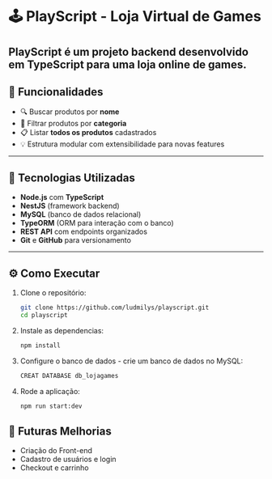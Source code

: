 # 🕹️ PlayScript - Loja Virtual de Games

**PlayScript** é um projeto backend desenvolvido em **TypeScript** para uma loja online de games. 
---

## 🚀 Funcionalidades

- 🔍 Buscar produtos por **nome**
- 🧩 Filtrar produtos por **categoria**
- 📋 Listar **todos os produtos** cadastrados
- 💡 Estrutura modular com extensibilidade para novas features

---

## 🧰 Tecnologias Utilizadas

- **Node.js** com **TypeScript**
- **NestJS** (framework backend)
- **MySQL** (banco de dados relacional)
- **TypeORM** (ORM para interação com o banco)
- **REST API** com endpoints organizados
- **Git** e **GitHub** para versionamento

---

## ⚙️ Como Executar

1. Clone o repositório:
   ```bash
   git clone https://github.com/ludmilys/playscript.git
   cd playscript

2. Instale as dependencias:
   ```bash
   npm install

3. Configure o banco de dados - crie um banco de dados no MySQL:
   ```bash
   CREAT DATABASE db_lojagames

4. Rode a aplicação:
   ```bash
   npm run start:dev

  ## 🧠 Futuras Melhorias
- Criação do Front-end
- Cadastro de usuários e login
- Checkout e carrinho



